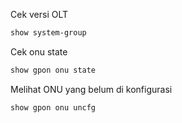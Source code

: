 Cek versi OLT
```bash
show system-group
```

Cek onu state
```bash
show gpon onu state
```

Melihat ONU yang belum di konfigurasi
```bash
show gpon onu uncfg
```
